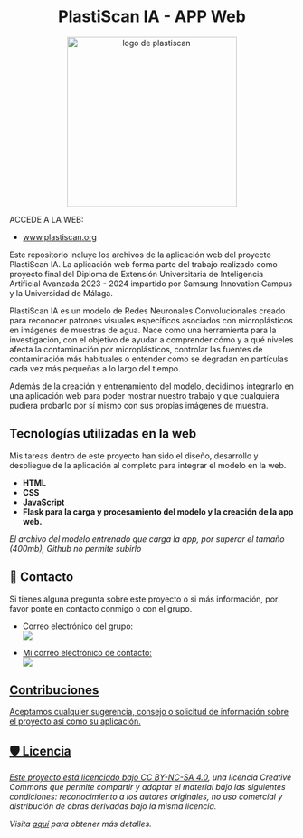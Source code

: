 <h1 align="center"> PlastiScan IA - APP Web </h1>

<p align="center"><img src="https://plastiscan.org/static/imagenes/plastiscan_logo.png" alt="logo de plastiscan" width="300px"></p>

ACCEDE A LA WEB:
* www.plastiscan.org

Este repositorio incluye los archivos de la aplicación web del proyecto PlastiScan IA.
La aplicación web forma parte del trabajo realizado como proyecto final del Diploma de Extensión Universitaria de Inteligencia Artificial Avanzada 2023 - 2024 impartido por Samsung Innovation Campus y la Universidad de Málaga.<br/>


PlastiScan IA es un modelo de Redes Neuronales Convolucionales creado para reconocer patrones visuales específicos asociados con microplásticos en imágenes de muestras de agua. Nace como una herramienta para la investigación, con el objetivo de ayudar a comprender cómo y a qué niveles afecta la contaminación por microplásticos, controlar las fuentes de contaminación más habituales o entender cómo se degradan en partículas cada vez más pequeñas a lo largo del tiempo.

Además de la creación y entrenamiento del modelo, decidimos integrarlo en una aplicación web para poder mostrar nuestro trabajo y que cualquiera pudiera probarlo por sí mismo con sus propias imágenes de muestra.


## Tecnologías utilizadas en la web

  Mis tareas dentro de este proyecto han sido el diseño, desarrollo y despliegue de la aplicación al completo para integrar el modelo en la web. 

 - **HTML**
 - **CSS**
 - **JavaScript**
 - **Flask para la carga y procesamiento del modelo y la creación de la app web.**

*El archivo del modelo entrenado que carga la app, por superar el tamaño (400mb), Github no permite subirlo*



## 🔗 Contacto
Si tienes alguna pregunta sobre este proyecto o si más información, por favor ponte en contacto conmigo o con el grupo.


* Correo electrónico del grupo:<br/> 
  <a href="mailto:plastiscania@gmail.com" target="_blank"><img src="https://img.shields.io/badge/Gmail-D14836?style=for-the-badge&logo=gmail&logoColor=white">

* Mi correo electrónico de contacto:<br/> 
  <a href="mailto:crismll.dev@gmail.com" target="_blank"><img src="https://img.shields.io/badge/Gmail-D14836?style=for-the-badge&logo=gmail&logoColor=white">


## Contribuciones

Aceptamos cualquier sugerencia, consejo o solicitud de información sobre el proyecto así como su aplicación.


## 🛡️ Licencia

*Este proyecto está licenciado bajo [CC BY-NC-SA 4.0](https://creativecommons.org/licenses/by-nc/4.0/), una licencia Creative Commons que permite compartir y adaptar el material bajo las siguientes condiciones: reconocimiento a los autores originales, no uso comercial y distribución de obras derivadas bajo la misma licencia.*

*Visita [aquí](https://creativecommons.org/licenses/by-nc/4.0/) para obtener más detalles.*
